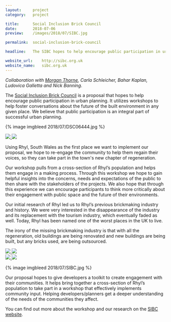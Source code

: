 ```yaml
---
layout:     project
category:   project

title:      Social Inclusion Brick Council
date:       2018-07-06
preview:    /images/2018/07/SIBC.jpg

permalink:  social-inclusion-brick-council

headline:   The SIBC hopes to help encourage public participation in urban planning. It utilises workshops to help foster conversations about the future of the built environment in any given place.

website_url:	http://sibc.org.uk
website_name:	sibc.org.uk
---
```

*Collaboration with <a href="https://morganjlthorne.com">Morgan Thorne</a>, Carla Schleicher, Bahar Kaplan, Ludovica Galletta and Nick Banning.*

The <a href="http://sibc.org.uk">Social Inclusion Brick Council</a> is a proposal that hopes to help encourage public participation in urban planning. It utilizes workshops to help foster conversations about the future of the built environment in any given place. We believe that public participation is an integral part of successful urban planning.

{% image imgbleed 2018/07/DSC06444.jpg %}

<div class="images-2x2">
    <a href="/images/2018/07/IMG_1530.jpg">
        <img src="/images/2018/07/IMG_1530.jpg">
    </a>
    <a href="/images/2018/07/IMG_1417.jpg">
        <img src="/images/2018/07/IMG_1417.jpg">
    </a>
</div>

Using Rhyl, South Wales as the first place we want to implement our proposal, we hope to re-engage the community to help them regain their voices, so they can take part in the town's new chapter of regeneration.

Our workshop pulls from a cross-section of Rhyl’s population and helps them engage in a making process. Through this workshop we hope to gain helpful insights into the concerns, needs and expectations of the public to then share with the stakeholders of the projects. We also hope that through this experience we can encourage participants to think more critically about their engagement with public space and the future of their environments.

Our initial research of Rhyl led us to Rhyl’s previous brickmaking industry and history. We were very interested in the disappearance of the industry and its replacement with the tourism industry, which eventually faded as well. Today, Rhyl has been named one of the worst places in the UK to live.

The irony of the missing brickmaking industry is that with all the regeneration, old buildings are being renovated and new buildings are being built, but any bricks used, are being outsourced.

<div class="images-2x2">
    <a href="/images/2018/07/DSC06426.jpg">
        <img src="/images/2018/07/DSC06426.jpg">
    </a>
    <a href="/images/2018/07/DSC_2717.jpg">
        <img src="/images/2018/07/DSC_2717.jpg">
    </a>
</div>

<div class="images-2x2">
    <a href="/images/2018/07/box_open.jpg">
        <img src="/images/2018/07/box_open.jpg">
    </a>
    <a href="/images/2018/07/DSC06466.jpg">
        <img src="/images/2018/07/DSC06466.jpg">
    </a>
</div>

{% image imgbleed 2018/07/SIBC.jpg %}

Our proposal hopes to give developers a toolkit to create engagement with their communities. It helps bring together a cross-section of Rhyl’s population to take part in a workshop that effectively implements community input. Helping developers/planners get a deeper understanding of the needs of the communities they affect.

You can find out more about the workshop and our research on the <a href="http://sibc.org.uk">SIBC website</a>.